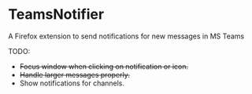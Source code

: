 # TeamsNotifier
A Firefox extension to send notifications for new messages in MS Teams 

TODO:
* ~~Focus window when clicking on notification or icon.~~
* ~~Handle larger messages properly.~~
* Show notifications for channels.
